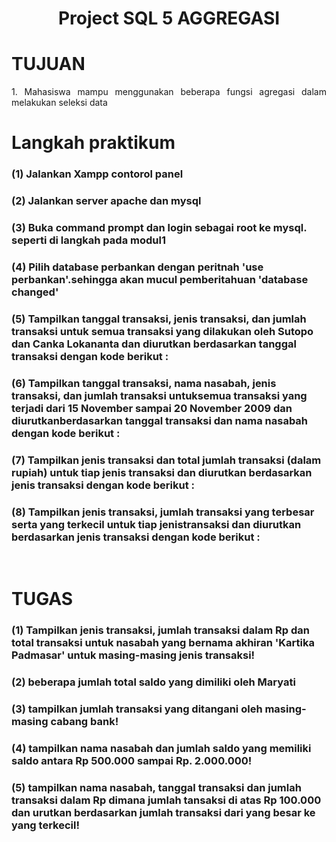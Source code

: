 <h1 align="center">Project SQL 5 AGGREGASI</h1>
<h1 align="LEFT">TUJUAN</h1>
<p align="justify">
1. Mahasiswa mampu menggunakan beberapa fungsi agregasi dalam melakukan seleksi data


</p>

<h1 align="Langkah Praktikum">Langkah praktikum</h1>

<h3> (1) Jalankan Xampp contorol panel</h3>
<h3> (2) Jalankan server apache dan mysql</h3>
<h3> (3) Buka command prompt dan login sebagai root ke mysql. seperti di langkah pada modul1</h3>
<h3> (4) Pilih database perbankan dengan peritnah 'use perbankan'.sehingga akan mucul pemberitahuan 'database changed'</h3>
<h3> (5) Tampilkan tanggal transaksi, jenis transaksi, dan jumlah transaksi untuk semua transaksi yang dilakukan oleh Sutopo dan Canka Lokananta dan diurutkan berdasarkan tanggal transaksi dengan kode berikut :</h3>
<h3> (6) Tampilkan tanggal transaksi, nama nasabah, jenis transaksi, dan jumlah transaksi untuksemua transaksi yang terjadi dari 15 November sampai 20 November 2009 dan diurutkanberdasarkan tanggal transaksi dan nama nasabah dengan kode berikut :</h3>
<h3> (7) Tampilkan jenis transaksi dan total jumlah transaksi (dalam rupiah) untuk tiap jenis transaksi dan diurutkan berdasarkan jenis transaksi dengan kode berikut :</h3>
<h3> (8) Tampilkan jenis transaksi, jumlah transaksi yang terbesar serta yang terkecil untuk tiap jenistransaksi dan diurutkan berdasarkan jenis transaksi dengan kode berikut :</h3>
<br />


<h1>TUGAS</h1>
<h3> (1)  Tampilkan jenis transaksi, jumlah transaksi dalam Rp dan total transaksi untuk nasabah yang bernama akhiran 'Kartika Padmasar' untuk masing-masing jenis transaksi!</h3>
<h3> (2)  beberapa jumlah total saldo yang dimiliki oleh Maryati</h3>
<h3> (3)  tampilkan jumlah transaksi yang ditangani oleh masing-masing cabang bank!</h3>
<h3> (4)  tampilkan nama nasabah dan jumlah saldo yang memiliki saldo antara Rp 500.000 sampai Rp. 2.000.000!</h3>
<h3> (5) tampilkan nama nasabah, tanggal transaksi dan jumlah transaksi dalam Rp dimana jumlah tansaksi di atas Rp 100.000 dan urutkan berdasarkan jumlah transaksi dari yang besar  ke yang terkecil!</h3>

